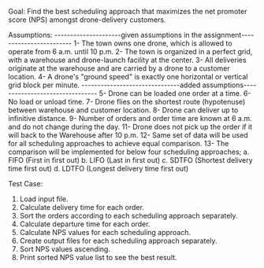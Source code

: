 Goal: Find the best scheduling approach that maximizes the net promoter score (NPS) amongst drone-delivery customers.

Assumptions: 
---------------------given assumptions in the assignment------------------------
1- The town owns one drone, which is allowed to operate from 6 a.m. until 10 p.m. 
2- The town is organized in a perfect grid, with a warehouse and drone-launch facility at the center. 
3- All deliveries originate at the warehouse and are carried by a drone to a customer location.
4- A drone's "ground speed" is exactly one horizontal or vertical grid block per minute.
-------------------------------added assumptions--------------------------------
5- Drone can be loaded one order at a time.
6- No load or unload time.
7- Drone flies on the shortest route (hypotenuse) between warehouse and customer location.
8- Drone can deliver up to infinitive distance.
9- Number of orders and order time are known at 6 a.m. and do not change during the day.
11- Drone does not pick up the order if it will back to the Warehouse after 10 p.m.
12- Same set of data will be used for all scheduling approaches to achieve equal comparison. 
13- The comparison will be implemented for below four scheduling approaches; 
	a. FIFO (First in first out) 
	b. LIFO (Last in first out)
	c. SDTFO (Shortest delivery time first out) 
	d. LDTFO (Longest delivery time first out)

Test Case:
1. Load input file.
2. Calculate delivery time for each order.
3. Sort the orders according to each scheduling approach separately.
4. Calculate departure time for each order.
5. Calculate NPS values for each scheduling approach.
6. Create output files for each scheduling approach separately.
7. Sort NPS values ascending.
8. Print sorted NPS value list to see the best result.
